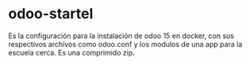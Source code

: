 # odoo-startel
Es la configuración para la instalación de odoo 15 en docker, con sus respectivos archivos como odoo.conf y los modulos de una app para la escuela cerca. Es una comprimido zip.
